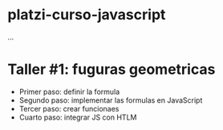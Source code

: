 # platzi-curso-javascript

...

# Taller #1: fuguras geometricas 

- Primer paso: definir la formula 
- Segundo paso: implementar las formulas en JavaScript
- Tercer paso: crear funcionaes
- Cuarto paso: integrar JS con HTLM